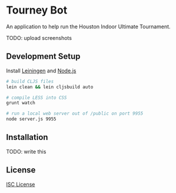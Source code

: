 # Tourney Bot

An application to help run the Houston Indoor Ultimate Tournament.

TODO: upload screenshots

## Development Setup

Install [Leiningen] and [Node.js]

```sh
# build CLJS files
lein clean && lein cljsbuild auto

# compile LESS into CSS
grunt watch

# run a local web server out of /public on port 9955
node server.js 9955
```

## Installation

TODO: write this

## License

[ISC License]

[Leiningen]:http://leiningen.org
[Node.js]:http://nodejs.org
[ISC License]:LICENSE.md
